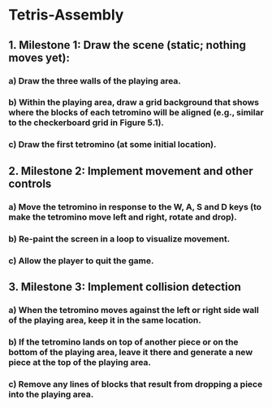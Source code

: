 # Tetris-Assembly

## 1. Milestone 1: Draw the scene (static; nothing moves yet):
  ### a) Draw the three walls of the playing area.
  ### b) Within the playing area, draw a grid background that shows where the blocks of each tetromino will be aligned (e.g., similar to the checkerboard grid in Figure 5.1).
  ### c) Draw the first tetromino (at some initial location).
## 2. Milestone 2: Implement movement and other controls
  ### a) Move the tetromino in response to the W, A, S and D keys (to make the tetromino move left and right, rotate and drop).
  ### b) Re-paint the screen in a loop to visualize movement.
  ### c) Allow the player to quit the game.
## 3. Milestone 3: Implement collision detection
  ### a) When the tetromino moves against the left or right side wall of the playing area, keep it in the same location.
  ### b) If the tetromino lands on top of another piece or on the bottom of the playing area, leave it there and generate a new piece at the top of the playing area.
  ### c) Remove any lines of blocks that result from dropping a piece into the playing area.
